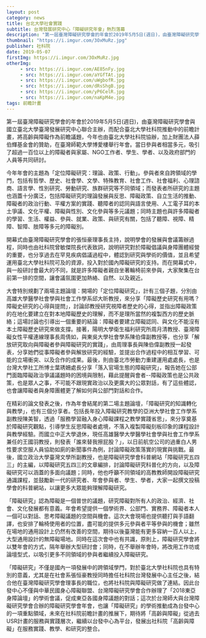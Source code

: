 ```yaml
---
layout: post
category: news
title: 台北大學社會實踐
subtitle: 台灣發展研究中心「障礙研究年會」熱烈落幕
description: "第一屆臺灣障礙研究學會的年會於2019年5月5日(週日)，由臺灣障礙研究學會與國立臺北大學臺灣發展研究中心聯合主辦，而配合臺北大學社科院推動中的前瞻計畫，將高齡與障礙作為前瞻議題，今年也由臺北大學社科院協辦，加上財團法人薛伯輝基金會的贊助，在臺灣師範大學博愛樓舉行年會。當日參與者相當多元，吸引了超過一百位以上的障礙者與家屬、NGO工作者、學生、學者、以及政府部門的人員等共同研討。..."
thumbnail: "https://i.imgur.com/3OxMuRz.jpg"
publisher: 社科院
date: 2019-05-07
firstImg: https://i.imgur.com/3OxMuRz.jpg
otherImg:
     - src: https://i.imgur.com/AE85nFy.jpg
     - src: https://i.imgur.com/aYGfTAt.jpg
     - src: https://i.imgur.com/uWgbofR.jpg
     - src: https://i.imgur.com/dRsShgB.jpg
     - src: https://i.imgur.com/yP6CelR.jpg
     - src: https://i.imgur.com/naKpM4e.jpg
tags: 前瞻計畫
---
```


第一屆臺灣障礙研究學會的年會於2019年5月5日(週日)，由臺灣障礙研究學會與國立臺北大學臺灣發展研究中心聯合主辦，而配合臺北大學社科院推動中的前瞻計畫，將高齡與障礙作為前瞻議題，今年也由臺北大學社科院協辦，加上財團法人薛伯輝基金會的贊助，在臺灣師範大學博愛樓舉行年會。當日參與者相當多元，吸引了超過一百位以上的障礙者與家屬、NGO工作者、學生、學者、以及政府部門的人員等共同研討。

今年年會的主題為「定位障礙研究：理論、政策、行動」。參與者來自跨領域的學門，包括有哲學、歷史、社會學、文學、特殊教育、社會工作、社會福利、心理諮商、語言學、性別研究、勞動研究、族群研究等不同領域；而發表者所研究的主題也涵蓋十分廣泛，包括障礙研究的理論發展與反思、障礙政策、自立生活的推動、障礙者的政治行動、平權方案的實踐、聽障者的認同與語言使用、人工電子耳的本土爭議、文化平權、障礙與性別、文化參與等多元議題；同時主題也與許多障礙者的學習、生活、權益、參與、就業、政策、與研究有關，包括了聽障、視障、精障、智障、肢障等多元的障礙別。

開幕式由臺灣障礙研究學會的張恒豪理事長主持，說明學會的發展與會議籌辦過程，同時也由社科院曾敏傑院長代表致詞，說明研究對於障礙倡議與身障團體經營的重要，也分享過去在罕見疾病倡議過程中，體認到研究與學術的價值，並且希望運用臺北大學社科院可及的資源，投入對於國內障礙研究的支持。而在開幕式中，與一般研討會最大的不同，就是許多障礙者親自坐著輪椅前來參與，大家聚集在台前第一排的空間，讓會議氛圍更加熱絡、自然、以及親近。

大會特別規劃了兩場主題論壇：開場的「定位障礙研究」，計有三個子題，分別由高雄大學醫學社會學與社會工作學系邱大昕教授，來分享「障礙歷史研究有用嗎？障礙史研究的心得與提問」，討論邱教授研究視障者歷史的心得，並指出障礙政策的在地化要建立在對本地障礙歷史的理解，而不是理所當然的複製西方的歷史脈絡；這場討論也引導出一個重要的結論：障礙者要建立障礙認同、與文化不能沒有本土障礙歷史研究來做支撐。接著，陽明大學衛生福利研究所周月清教授、臺灣障礙女性平權連線理事長周倩如，與東吳大學社會學系陳伯偉副教授等，也分享「解放研究取向與障礙者參與障礙研究的實踐」，由周理事長與陳伯偉副教授一起發表，分享她們從事障礙者參與解放研究的經驗，並提出合作過程中的相互學習、可能的立場衝突、以及合作的成果。最後，則由臺北市勞動力重建運用處處長，也是台灣大學社工所博士葉琇姍處長分享「落入官場生態的障礙研究」，報告她在公部門面臨障礙政治爭議議題時的困境與限制，藉此提醒與會者--障礙政策也是公共政策，也是眾人之事，不可能不跟現實政治以及更廣大的公眾對話，有了這些體認，也會讓障礙者與身障團體更了解如何與公部門對話和合作。

在精彩的論文發表之後，作為年會結尾的第二場主題論壇，「障礙研究的知識轉化與教學」，也有三個分享者。包括長年投入障礙研究教學的亞洲大學社會工作學系副教授陳美智，透過「服務學習融入身心障礙課程之教學實踐省思」，來分享奠基於障礙研究觀點，引導學生反思障礙者處境，不落入複製障礙刻板印象的課程設計與教學經驗。而國立中正大學退休，現任高雄醫學大學醫學社會學與社會工作學系兼任的王國羽教授，則發表「誰來替我擦屁股？」，以日前航空公司的過重白人男性要求空服人員協助如廁的新聞事件為例，討論障礙政策落實的現實與挑戰。最後，國立政治大學臺灣文學所副教授，也是障礙研究學會科普網站「障礙研究五四三」的主編，以障礙研究五四三的文章編排，討論障礙研究科普化的方向，以及障礙研究可以涵蓋的多面向議題；同時，他也呼籲不同領域的高教教師開設障礙研究通識課程，並鼓勵新一代的研究者、年會參與者、學生、學者，大家一起撰文投稿學會的科普網站，以讓更多大眾能夠理解障礙研究。

「障礙研究」認為障礙是一個普世的議題，研究障礙對所有人的政治、經濟、社會、文化發展都有意義。年會希望提供一個學術界、公部門、實務界、障礙者本人一個可以對話、思考障礙議題的空間與機會。這次大會現場也提供聽打與手語翻譯，也安排了輪椅使用者的位置，盡可能的提供多元參與者平等參與的機會；雖然在場地的通用設計上仍然有改善的空間，期待以後臺灣能有更多容納一百人以上，大型通用設計的無障礙場地。同時在這次會中也有共識，原則上，障礙研究學會將以雙年會的方式，隔年舉辦大型研討會；同時，在不舉辦年會時，將改用工作坊或論壇型式，以吸引更多不同領域的參與者繼續投入障礙研究。

「障礙研究」不僅是國內一項發展中的跨領域學門，對於臺北大學社科院也具有特別的意義，尤其是在社會系張恒豪教授同時擔任社科院台灣發展中心主任之後，結合他在臺灣障礙研究學會理事長的職位，也將社科院與障礙研究做了連結。因此台發中心不僅與中華民國身心障礙聯盟、台灣障礙研究學會合作辦理了「2018東亞身障論壇」的學術會議，促成東亞各國身障議題的對話；這次於台灣師大與台灣障礙研究學會合辦的障礙研究學會年會，也讓「障礙研究」的學術推動成為台發中心的一項重點領域，未來在社科院前瞻計畫的推展下，期待將「高齡與障礙」從過去USR計畫的服務與實踐層次，繼續以台發中心為平台，發展出社科院「高齡與障礙」在服務實踐、教學、和研究的整合。
